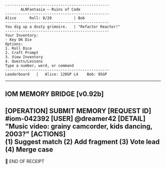 ```
-----------------------------------------------
       ALNFantasia — Ruins of Code
-----------------------------------------------
Alice      Roll: 8/20          | Bob
-----------------------------------------------
You dig up a dusty grimoire.   | "Refactor Reactor!"
-----------------------------------------------
Your Inventory:
- Key D6 Die
Options:
1. Roll Dice
2. Craft Prompt
3. View Inventory
4. Quests/Lessons
Type a number, word, or command
-----------------------------------------------
Leaderboard   |   Alice: 120GP L4    Bob: 95GP
```

---------------------------------
IOM MEMORY BRIDGE [v0.92b]
---------------------------------
[OPERATION]   SUBMIT MEMORY
[REQUEST ID]  #iom-042392
[USER]        @dreamer42
[DETAIL]      "Music video: grainy camcorder, kids dancing, 2003?"
[ACTIONS]     
    (1) Suggest match
    (2) Add fragment
    (3) Vote lead
    (4) Merge case
---------------------------------
🧾 END OF RECEIPT
